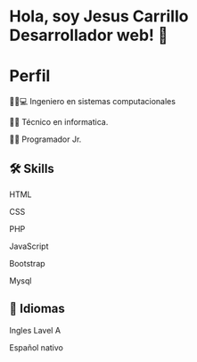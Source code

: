 
# Hola, soy Jesus Carrillo Desarrollador web! 👋


# Perfil

👨‍💼💻 Ingeniero en sistemas computacionales

👨‍🔧 Técnico en informatica.

👨‍💻 Programador Jr.


## 🛠 Skills
HTML

CSS

PHP

JavaScript

Bootstrap

Mysql

##  💬 Idiomas

Ingles Lavel A

Español nativo

